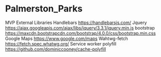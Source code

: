 # Palmerston_Parks
MVP
External Libraries
Handlebars    https://handlebarsjs.com/
Jquery https://ajax.googleapis.com/ajax/libs/jquery/3.3.1/jquery.min.js
bootstrap  https://maxcdn.bootstrapcdn.com/bootstrap/4.0.0/css/bootstrap.min.css
Google Maps https://www.google.com/maps 
Wahtwg-fetch https://fetch.spec.whatwg.org/
Service worker polyfill https://github.com/dominiccooney/cache-polyfill 
